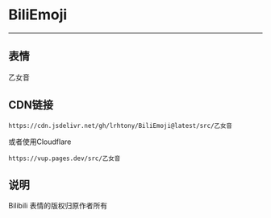 # BiliEmoji
---
## 表情
乙女音
## CDN链接
```
https://cdn.jsdelivr.net/gh/lrhtony/BiliEmoji@latest/src/乙女音
```
或者使用Cloudflare
```
https://vup.pages.dev/src/乙女音
```
## 说明
Bilibili 表情的版权归原作者所有
